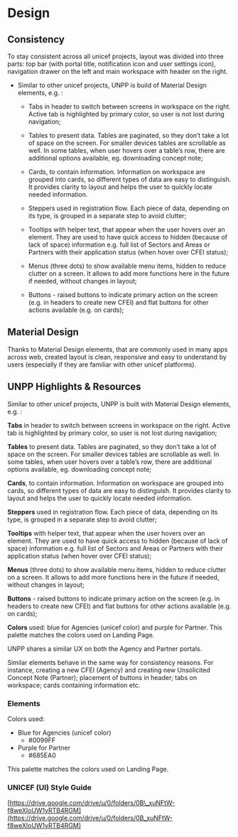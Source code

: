 # Design

## Consistency

To stay consistent across all unicef projects, layout was divided into three parts: top bar \(with portal title, notification icon and user settings icon\), navigation drawer on the left and main workspace with header on the right.

* Similar to other unicef projects, UNPP is build of Material Design elements, e.g. :



  * Tabs in header to switch between screens in workspace on the right. Active tab is highlighted by primary color, so user is not lost during navigation;



  * Tables to present data. Tables are paginated, so they don’t take a lot of space on the screen. For smaller devices tables are scrollable as well. In some tables, when user hovers over a table’s row, there are additional options available, eg. downloading concept note;

  * Cards, to contain information. Information on workspace are grouped into cards, so different types of data are easy to distinguish. It provides clarity to layout and helps the user to quickly locate needed information.

  * Steppers used in registration flow. Each piece of data, depending on its type, is grouped in a separate step to avoid clutter;

  * Tooltips with helper text, that appear when the user hovers over an element. They are used to have quick access to hidden \(because of lack of space\) information e.g. full list of Sectors and Areas or Partners with their application status \(when hover over CFEI status\);
  * Menus \(three dots\) to show available menu items, hidden to reduce clutter on a screen. It allows to add more functions here in the future if needed, without changes in layout;

  * Buttons - raised buttons to indicate primary action on the screen \(e.g. in headers to create new CFEI\) and flat buttons for other actions available \(e.g. on cards\); 

## Material Design

Thanks to Material Design elements, that are commonly used in many apps across web, created layout is clean, responsive and easy to understand by users \(especially if they are familiar with other unicef platforms\).

## UNPP Highlights & Resources

Similar to other unicef projects, UNPP is built with Material Design elements, e.g. :

**Tabs** in header to switch between screens in workspace on the right. Active tab is highlighted by primary color, so user is not lost during navigation; 

**Tables** to present data. Tables are paginated, so they don’t take a lot of space on the screen. For smaller devices tables are scrollable as well. In some tables, when user hovers over a table’s row, there are additional options available, eg. downloading concept note; 

**Cards**, to contain information. Information on workspace are grouped into cards, so different types of data are easy to distinguish. It provides clarity to layout and helps the user to quickly locate needed information.

**Steppers** used in registration flow. Each piece of data, depending on its type, is grouped in a separate step to avoid clutter; 

**Tooltips** with helper text, that appear when the user hovers over an element. They are used to have quick access to hidden \(because of lack of space\) information e.g. full list of Sectors and Areas or Partners with their application status \(when hover over CFEI status\); 

**Menus** \(three dots\) to show available menu items, hidden to reduce clutter on a screen. It allows to add more functions here in the future if needed, without changes in layout;  

**Buttons** - raised buttons to indicate primary action on the screen \(e.g. in headers to create new CFEI\) and flat buttons for other actions available \(e.g. on cards\);

**Colors** used: blue for Agencies \(unicef color\) and purple for Partner. This palette matches the colors used on Landing Page.

UNPP shares a similar UX on both the Agency and Partner portals.

Similar elements behave in the same way for consistency reasons. For instance, creating a new CFEI \(Agency\) and creating new Unsolicited Concept Note \(Partner\); placement of buttons in header; tabs on workspace; cards containing information etc.





### Elements

Colors used: 

* Blue for Agencies \(unicef color\)
  * \#0099FF
* Purple for Partner
  * \#685EA0

This palette matches the colors used on Landing Page.

### UNICEF \(UI\) Style Guide

[https://drive.google.com/drive/u/0/folders/0B\_xuNFtW-f8weXloUW1yRTB4RGM](https://drive.google.com/drive/u/0/folders/0B_xuNFtW-f8weXloUW1yRTB4RGM)



